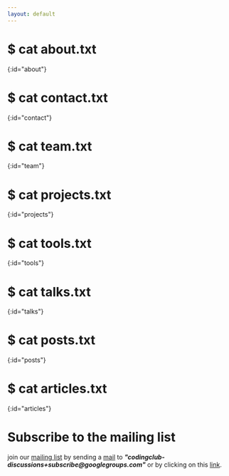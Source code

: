```yaml
---
layout: default
---
```


# $ cat about.txt
{:id="about"}


# $ cat contact.txt
{:id="contact"}


# $ cat team.txt
{:id="team"}

# $ cat projects.txt
{:id="projects"}


# $ cat tools.txt
{:id="tools"}

# $ cat talks.txt
{:id="talks"}


# $ cat posts.txt
{:id="posts"}


# $ cat articles.txt
{:id="articles"}
<div class="mailing-list-wrapper">
<h1>Subscribe to the mailing list</h1>
<p>join our <a href="https://groups.google.com/forum/#!forum/codingclub-discussions/">mailing list</a> by sending a <a href="mailto:codingclub-discussions+subscribe@googlegroups.com">mail</a> to 
<strong><em>"codingclub-discussions+subscribe@googlegroups.com"</strong></em>
or by clicking on this <a href="https://groups.google.com/forum/#!forum/codingclub-discussions/join/" target="_blank">link</a>.
</p>
</div>

